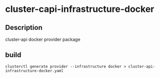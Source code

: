 # cluster-capi-infrastructure-docker

## Description

cluster-api docker provider package

## build

```
clusterctl generate provider --infrastructure docker > cluster-api-infrastructure-docker.yaml
```